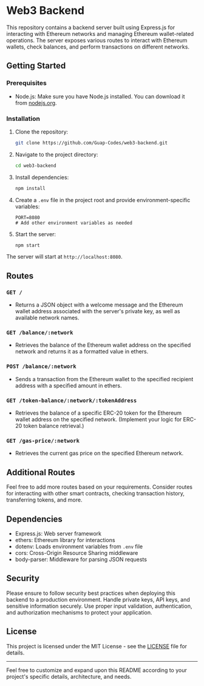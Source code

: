 # Web3 Backend

This repository contains a backend server built using Express.js for interacting with Ethereum networks and managing Ethereum wallet-related operations. The server exposes various routes to interact with Ethereum wallets, check balances, and perform transactions on different networks.

## Getting Started

### Prerequisites

- Node.js: Make sure you have Node.js installed. You can download it from [nodejs.org](https://nodejs.org/).

### Installation

1. Clone the repository:

   ```bash
   git clone https://github.com/Guap-Codes/web3-backend.git
   ```

2. Navigate to the project directory:

   ```bash
   cd web3-backend
   ```

3. Install dependencies:

   ```bash
   npm install
   ```

4. Create a `.env` file in the project root and provide environment-specific variables:

   ```env
   PORT=8080
   # Add other environment variables as needed
   ```

5. Start the server:

   ```bash
   npm start
   ```

The server will start at `http://localhost:8080`.

## Routes

### `GET /`

- Returns a JSON object with a welcome message and the Ethereum wallet address associated with the server's private key, as well as available network names.

### `GET /balance/:network`

- Retrieves the balance of the Ethereum wallet address on the specified network and returns it as a formatted value in ethers.

### `POST /balance/:network`

- Sends a transaction from the Ethereum wallet to the specified recipient address with a specified amount in ethers.

### `GET /token-balance/:network/:tokenAddress`

- Retrieves the balance of a specific ERC-20 token for the Ethereum wallet address on the specified network. (Implement your logic for ERC-20 token balance retrieval.)

### `GET /gas-price/:network`

- Retrieves the current gas price on the specified Ethereum network.

## Additional Routes

Feel free to add more routes based on your requirements. Consider routes for interacting with other smart contracts, checking transaction history, transferring tokens, and more.

## Dependencies

- Express.js: Web server framework
- ethers: Ethereum library for interactions
- dotenv: Loads environment variables from `.env` file
- cors: Cross-Origin Resource Sharing middleware
- body-parser: Middleware for parsing JSON requests

## Security

Please ensure to follow security best practices when deploying this backend to a production environment. Handle private keys, API keys, and sensitive information securely. Use proper input validation, authentication, and authorization mechanisms to protect your application.

## License

This project is licensed under the MIT License - see the [LICENSE](LICENSE) file for details.

---

Feel free to customize and expand upon this README according to your project's specific details, architecture, and needs.
